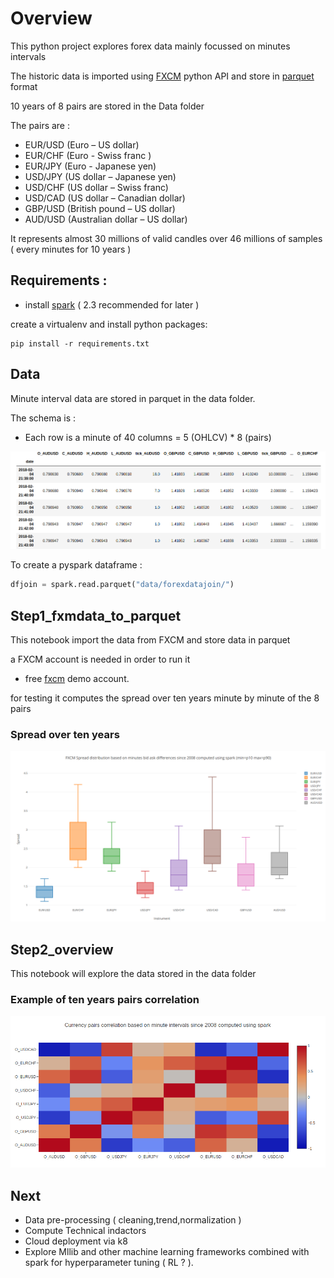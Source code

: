 # Overview

This python project explores forex data mainly focussed on minutes intervals

The historic data is imported using [FXCM](https://www.fxcm.com) python API and store in [parquet](https://parquet.apache.org/) format

10 years of 8 pairs are stored in the Data folder

The pairs are :

- EUR/USD (Euro – US dollar)
- EUR/CHF (Euro - Swiss franc )
- EUR/JPY (Euro - Japanese yen)
- USD/JPY (US dollar – Japanese yen)
- USD/CHF (US dollar – Swiss franc)
- USD/CAD (US dollar – Canadian dollar)
- GBP/USD (British pound – US dollar)
- AUD/USD (Australian dollar – US dollar)

It represents almost 30 millions of valid candles over 46 millions of samples ( every minutes for 10 years )


## Requirements :

- install [spark](https://spark.apache.org/) ( 2.3 recommended for later ) 

create a virtualenv and install python packages:

```console
pip install -r requirements.txt
```

## Data

Minute interval data are stored in parquet in the data folder.

The schema is :

- Each row is a minute of 40 columns = 5 (OHLCV) * 8 (pairs)

![data](img/datatable.png)

To create a pyspark dataframe :

```python
dfjoin = spark.read.parquet("data/forexdatajoin/") 
```

## Step1_fxmdata_to_parquet

This notebook import the data from FXCM and store data in parquet

a FXCM account is needed in order to run it

- free [fxcm](https://www.fxcm.com) demo account.


for testing it computes the spread over ten years minute by minute of the 8 pairs 

### Spread over ten years

![spreads](img/quantiles_spread.png)

## Step2_overview

This notebook will explore the data stored in the data folder

### Example of ten years pairs correlation

![10yearscorr](img/10yearscorr.png)

## Next 

- Data pre-processing ( cleaning,trend,normalization )
- Compute Technical indactors
- Cloud deployment via k8
- Explore Mllib and other machine learning frameworks combined with spark for hyperparameter tuning ( RL ? ).
